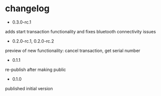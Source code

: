 # changelog

* 0.3.0-rc.1

adds start transaction functionality and fixes bluetooth connectivity issues

* 0.2.0-rc.1, 0.2.0-rc.2

preview of new functionality: cancel transaction, get serial number

* 0.1.1

re-publish after making public

* 0.1.0

published initial version
